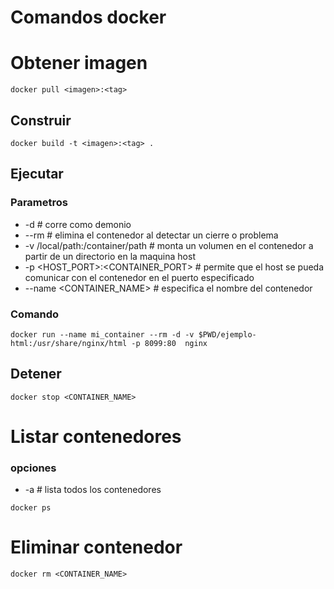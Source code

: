 # Comandos docker

# Obtener imagen
```
docker pull <imagen>:<tag>
```
## Construir
```
docker build -t <imagen>:<tag> .
```

## Ejecutar
### Parametros
* -d # corre como demonio
* --rm # elimina el contenedor al detectar un cierre o problema
* -v /local/path:/container/path # monta un volumen en el contenedor a partir de un directorio en la maquina host
* -p <HOST_PORT>:<CONTAINER_PORT> # permite que el host se pueda comunicar con el contenedor en el puerto especificado
* --name <CONTAINER_NAME> # especifica el nombre del contenedor

### Comando
```
docker run --name mi_container --rm -d -v $PWD/ejemplo-html:/usr/share/nginx/html -p 8099:80  nginx
```

## Detener
```
docker stop <CONTAINER_NAME>
```

# Listar contenedores
### opciones
* -a # lista todos los contenedores
```
docker ps
```
# Eliminar contenedor
```
docker rm <CONTAINER_NAME>
```